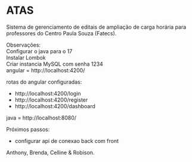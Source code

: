 # ATAS

Sistema de gerenciamento de editais de ampliação de carga horária para professores do Centro Paula Souza (Fatecs).

Observações:
<br>
Configurar o java para o 17 <br>
Instalar Lombok <br>
Criar instancia MySQL com senha 1234 <br>
angular = http://localhost:4200/ <br>

rotas do angular configuradas: <br>
- http://localhost:4200/login
- http://localhost:4200/register
- http://localhost:4200/dashboard

java = http://localhost:8080/ <br>

Próximos passos:
- configurar api de conexao back com front

Anthony, Brenda, Celline & Robison.
